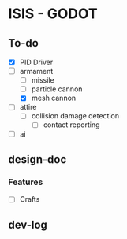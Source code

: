 # ISIS - GODOT

## To-do

- [x] PID Driver
- [ ] armament
  - [ ] missile
  - [ ] particle cannon
  - [x] mesh cannon
- [ ] attire
  - [ ] collision damage detection
    - [ ] contact reporting
- [ ] ai

## design-doc

### Features

- [ ] Crafts

## dev-log
